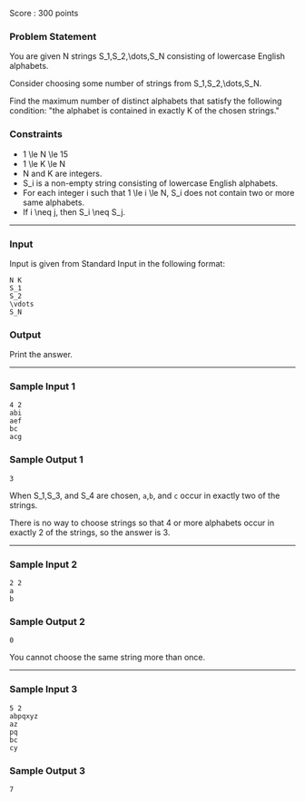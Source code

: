 Score : 300 points

### Problem Statement

You are given N strings S\_1,S\_2,\dots,S\_N consisting of lowercase English alphabets.

Consider choosing some number of strings from S\_1,S\_2,\dots,S\_N.

Find the maximum number of distinct alphabets that satisfy the following condition: "the alphabet is contained in exactly K of the chosen strings."

### Constraints

* 1 \le N \le 15
* 1 \le K \le N
* N and K are integers.
* S\_i is a non-empty string consisting of lowercase English alphabets.
* For each integer i such that 1 \le i \le N, S\_i does not contain two or more same alphabets.
* If i \neq j, then S\_i \neq S\_j.

---

### Input

Input is given from Standard Input in the following format:

```
N K
S_1
S_2
\vdots
S_N
```

### Output

Print the answer.

---

### Sample Input 1

```
4 2
abi
aef
bc
acg
```

### Sample Output 1

```
3
```

When S\_1,S\_3, and S\_4 are chosen, `a`,`b`, and `c` occur in exactly two of the strings.

There is no way to choose strings so that 4 or more alphabets occur in exactly 2 of the strings, so the answer is 3.

---

### Sample Input 2

```
2 2
a
b
```

### Sample Output 2

```
0
```

You cannot choose the same string more than once.

---

### Sample Input 3

```
5 2
abpqxyz
az
pq
bc
cy
```

### Sample Output 3

```
7
```